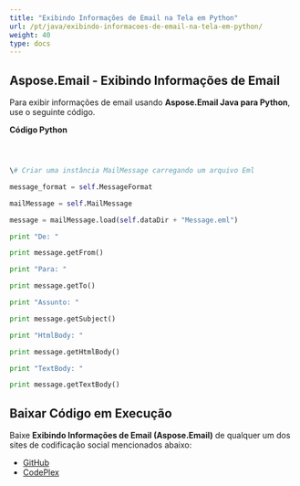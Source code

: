 ```yaml
---
title: "Exibindo Informações de Email na Tela em Python"
url: /pt/java/exibindo-informacoes-de-email-na-tela-em-python/
weight: 40
type: docs
---
```


## **Aspose.Email - Exibindo Informações de Email**
Para exibir informações de email usando **Aspose.Email Java para Python**, use o seguinte código.

**Código Python**

``` python



\# Criar uma instância MailMessage carregando um arquivo Eml

message_format = self.MessageFormat

mailMessage = self.MailMessage

message = mailMessage.load(self.dataDir + "Message.eml")

print "De: " 

print message.getFrom()

print "Para: " 

print message.getTo()

print "Assunto: " 

print message.getSubject()

print "HtmlBody: " 

print message.getHtmlBody()

print "TextBody: " 

print message.getTextBody()

```
## **Baixar Código em Execução**
Baixe **Exibindo Informações de Email (Aspose.Email)** de qualquer um dos sites de codificação social mencionados abaixo:

- [GitHub](https://github.com/aspose-email/Aspose.Email-for-Java/releases/tag/Aspose.Email_Java_for_Python-v1.0)
- [CodePlex](http://asposeemailjavapython.codeplex.com/releases/)